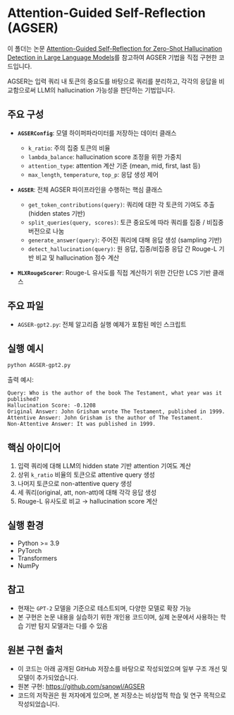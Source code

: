 # Attention-Guided Self-Reflection (AGSER)

이 폴더는 논문 [Attention-Guided Self-Reflection for Zero-Shot Hallucination Detection in Large Language Models](https://arxiv.org/abs/2402.06679)를 참고하여 AGSER 기법을 직접 구현한 코드입니다.

AGSER는 입력 쿼리 내 토큰의 중요도를 바탕으로 쿼리를 분리하고, 각각의 응답을 비교함으로써 LLM의 hallucination 가능성을 판단하는 기법입니다.


## 주요 구성

- **`AGSERConfig`**: 모델 하이퍼파라미터를 저장하는 데이터 클래스  
  - `k_ratio`: 주의 집중 토큰의 비율  
  - `lambda_balance`: hallucination score 조정을 위한 가중치  
  - `attention_type`: attention 계산 기준 (mean, mid, first, last 등)  
  - `max_length`, `temperature`, `top_p`: 응답 생성 제어  

- **`AGSER`**: 전체 AGSER 파이프라인을 수행하는 핵심 클래스  
  - `get_token_contributions(query)`: 쿼리에 대한 각 토큰의 기여도 추출 (hidden states 기반)  
  - `split_queries(query, scores)`: 토큰 중요도에 따라 쿼리를 집중 / 비집중 버전으로 나눔  
  - `generate_answer(query)`: 주어진 쿼리에 대해 응답 생성 (sampling 기반)  
  - `detect_hallucination(query)`: 원 응답, 집중/비집중 응답 간 Rouge-L 기반 비교 및 hallucination 점수 계산  

- **`MLXRougeScorer`**: Rouge-L 유사도를 직접 계산하기 위한 간단한 LCS 기반 클래스


## 주요 파일
- `AGSER-gpt2.py`: 전체 알고리즘 실행 예제가 포함된 메인 스크립트


## 실행 예시
```bash
python AGSER-gpt2.py
```
출력 예시:
```
Query: Who is the author of the book The Testament, what year was it published?
Hallucination Score: -0.1208
Original Answer: John Grisham wrote The Testament, published in 1999.
Attentive Answer: John Grisham is the author of The Testament.
Non-Attentive Answer: It was published in 1999.
```


## 핵심 아이디어
1. 입력 쿼리에 대해 LLM의 hidden state 기반 attention 기여도 계산
2. 상위 `k_ratio` 비율의 토큰으로 attentive query 생성
3. 나머지 토큰으로 non-attentive query 생성
4. 세 쿼리(original, att, non-att)에 대해 각각 응답 생성
5. Rouge-L 유사도로 비교 → hallucination score 계산


## 실행 환경
- Python >= 3.9
- PyTorch
- Transformers
- NumPy


## 참고
- 현재는 `GPT-2` 모델을 기준으로 테스트되며, 다양한 모델로 확장 가능
- 본 구현은 논문 내용을 실습하기 위한 개인용 코드이며, 실제 논문에서 사용하는 학습 기반 탐지 모델과는 다를 수 있음


## 원본 구현 출처
- 이 코드는 아래 공개된 GitHub 저장소를 바탕으로 작성되었으며 일부 구조 개선 및 모델이 추가되었습니다.
- 원본 구현: https://github.com/sanowl/AGSER
- 코드의 저작권은 원 저자에게 있으며, 본 저장소는 비상업적 학습 및 연구 목적으로 작성되었습니다.

